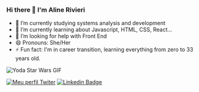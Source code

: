 ### Hi there 👋 I'm Aline Rivieri

- 🔭 I’m currently studying systems analysis and development
- 🌱 I’m currently learning about Javascript, HTML, CSS, React...
- 🤔 I’m looking for help with Front End
- 😄 Pronouns: She/Her
- ⚡ Fun fact: I'm in career transition, learning everything from zero to 33 years old.

![Yoda Star Wars GIF](https://tenor.com/view/yoda-star-wars-learning-gif-14395199.gif)

[![Meu perfil Twiter](https://img.shields.io/twitter/follow/alinerivieri?style=social)](https://www.twitter.com/alinerivieri) 
[![Linkedin Badge](https://img.shields.io/badge/-LinkedIn-blue?style=flat-square&logo=Linkedin&logoColor=white&link=https://www.linkedin.com/in/alinerivieri)](https://www.linkedin.com/in/alinerivieri)
